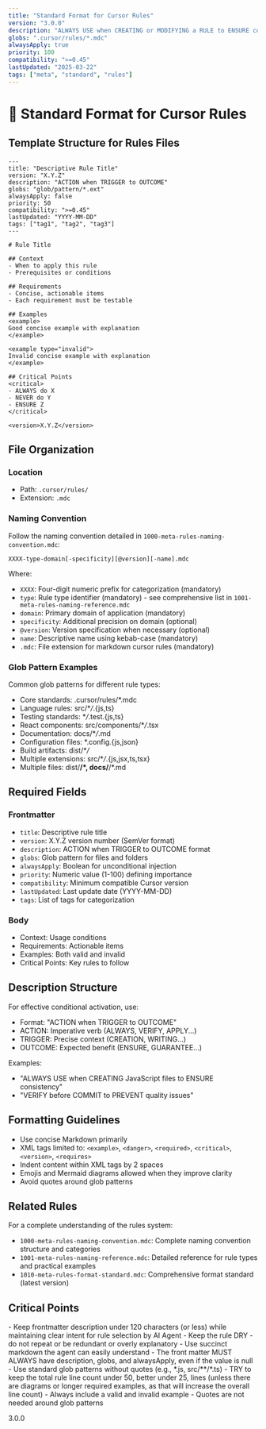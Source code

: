 ```yaml
---
title: "Standard Format for Cursor Rules"
version: "3.0.0"
description: "ALWAYS USE when CREATING or MODIFYING a RULE to ENSURE consistency and efficiency"
globs: ".cursor/rules/*.mdc"
alwaysApply: true
priority: 100
compatibility: ">=0.45"
lastUpdated: "2025-03-22"
tags: ["meta", "standard", "rules"]
---
```


# 📏 Standard Format for Cursor Rules

## Template Structure for Rules Files

```mdc
---
title: "Descriptive Rule Title"
version: "X.Y.Z"
description: "ACTION when TRIGGER to OUTCOME"
globs: "glob/pattern/*.ext"
alwaysApply: false
priority: 50
compatibility: ">=0.45"
lastUpdated: "YYYY-MM-DD"
tags: ["tag1", "tag2", "tag3"]
---

# Rule Title

## Context
- When to apply this rule
- Prerequisites or conditions

## Requirements
- Concise, actionable items
- Each requirement must be testable

## Examples
<example>
Good concise example with explanation
</example>

<example type="invalid">
Invalid concise example with explanation
</example>

## Critical Points
<critical>
- ALWAYS do X
- NEVER do Y
- ENSURE Z
</critical>

<version>X.Y.Z</version>
```

## File Organization

### Location

- Path: `.cursor/rules/`
- Extension: `.mdc`

### Naming Convention

Follow the naming convention detailed in `1000-meta-rules-naming-convention.mdc`:

```
XXXX-type-domain[-specificity][@version][-name].mdc
```

Where:

- `XXXX`: Four-digit numeric prefix for categorization (mandatory)
- `type`: Rule type identifier (mandatory) - see comprehensive list in `1001-meta-rules-naming-reference.mdc`
- `domain`: Primary domain of application (mandatory)
- `specificity`: Additional precision on domain (optional)
- `@version`: Version specification when necessary (optional)
- `name`: Descriptive name using kebab-case (mandatory)
- `.mdc`: File extension for markdown cursor rules (mandatory)

### Glob Pattern Examples

Common glob patterns for different rule types:

- Core standards: .cursor/rules/\*.mdc
- Language rules: src/\*_/_.{js,ts}
- Testing standards: \*_/_.test.{js,ts}
- React components: src/components/\*_/_.tsx
- Documentation: docs/\*_/_.md
- Configuration files: \*.config.{js,json}
- Build artifacts: dist/\*_/_
- Multiple extensions: src/\*_/_.{js,jsx,ts,tsx}
- Multiple files: dist/**/\*, docs/**/\*.md

## Required Fields

### Frontmatter

- `title`: Descriptive rule title
- `version`: X.Y.Z version number (SemVer format)
- `description`: ACTION when TRIGGER to OUTCOME format
- `globs`: Glob pattern for files and folders
- `alwaysApply`: Boolean for unconditional injection
- `priority`: Numeric value (1-100) defining importance
- `compatibility`: Minimum compatible Cursor version
- `lastUpdated`: Last update date (YYYY-MM-DD)
- `tags`: List of tags for categorization

### Body

- Context: Usage conditions
- Requirements: Actionable items
- Examples: Both valid and invalid
- Critical Points: Key rules to follow

## Description Structure

For effective conditional activation, use:

- Format: "ACTION when TRIGGER to OUTCOME"
- ACTION: Imperative verb (ALWAYS, VERIFY, APPLY...)
- TRIGGER: Precise context (CREATION, WRITING...)
- OUTCOME: Expected benefit (ENSURE, GUARANTEE...)

Examples:

- "ALWAYS USE when CREATING JavaScript files to ENSURE consistency"
- "VERIFY before COMMIT to PREVENT quality issues"

## Formatting Guidelines

- Use concise Markdown primarily
- XML tags limited to: `<example>`, `<danger>`, `<required>`, `<critical>`, `<version>`, `<requires>`
- Indent content within XML tags by 2 spaces
- Emojis and Mermaid diagrams allowed when they improve clarity
- Avoid quotes around glob patterns

## Related Rules

For a complete understanding of the rules system:

- `1000-meta-rules-naming-convention.mdc`: Complete naming convention structure and categories
- `1001-meta-rules-naming-reference.mdc`: Detailed reference for rule types and practical examples
- `1010-meta-rules-format-standard.mdc`: Comprehensive format standard (latest version)

## Critical Points

<critical>
  - Keep frontmatter description under 120 characters (or less) while maintaining clear intent for rule selection by AI Agent
  - Keep the rule DRY - do not repeat or be redundant or overly explanatory
  - Use succinct markdown the agent can easily understand
  - The front matter MUST ALWAYS have description, globs, and alwaysApply, even if the value is null
  - Use standard glob patterns without quotes (e.g., *.js, src/**/*.ts)
  - TRY to keep the total rule line count under 50, better under 25, lines (unless there are diagrams or longer required examples, as that will increase the overall line count)
  - Always include a valid and invalid example
  - Quotes are not needed around glob patterns
</critical>

<version>3.0.0</version>
